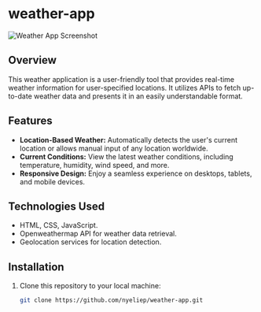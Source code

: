 # weather-app

![Weather App Screenshot](weather_app_screenshot.png)

## Overview

This weather application is a user-friendly tool that provides real-time weather information for user-specified locations. It utilizes APIs to fetch up-to-date weather data and presents it in an easily understandable format.

## Features

- **Location-Based Weather:** Automatically detects the user's current location or allows manual input of any location worldwide.
- **Current Conditions:** View the latest weather conditions, including temperature, humidity, wind speed, and more.
- **Responsive Design:** Enjoy a seamless experience on desktops, tablets, and mobile devices.

## Technologies Used

- HTML, CSS, JavaScript.
- Openweathermap API for weather data retrieval.
- Geolocation services for location detection.

## Installation

1. Clone this repository to your local machine:

   ```bash
   git clone https://github.com/nyeliep/weather-app.git
